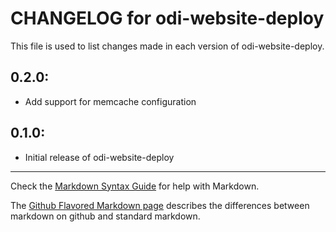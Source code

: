 # CHANGELOG for odi-website-deploy

This file is used to list changes made in each version of odi-website-deploy.

## 0.2.0:

* Add support for memcache configuration

## 0.1.0:

* Initial release of odi-website-deploy

- - -
Check the [Markdown Syntax Guide](http://daringfireball.net/projects/markdown/syntax) for help with Markdown.

The [Github Flavored Markdown page](http://github.github.com/github-flavored-markdown/) describes the differences between markdown on github and standard markdown.
